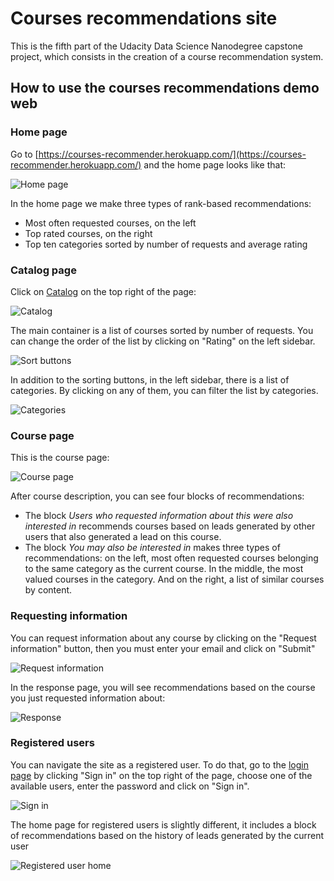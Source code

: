 # Courses recommendations site
This is the fifth part of the Udacity Data Science Nanodegree capstone project, which consists in the creation of a course recommendation system.

## How to use the courses recommendations demo web

### Home page

Go to [https://courses-recommender.herokuapp.com/](https://courses-recommender.herokuapp.com/) and the home page looks like that:

![Home page](img/home_screenshot.png)

In the home page we make three types of rank-based recommendations:
    
* Most often requested courses, on the left
* Top rated courses, on the right
* Top ten categories sorted by number of requests and average rating
    
### Catalog page
Click on [Catalog](https://courses-recommender.herokuapp.com/catalog) on the top right of the page:

![Catalog](img/catalog_page.png)

The main container is a list of courses sorted by number of requests. You can change the order of the list by clicking on "Rating"
on the left sidebar.

![Sort buttons](img/sort_buttons.png)

In addition to the sorting buttons, in the left sidebar, there is a list of categories. By clicking on any of them, you can filter the list by categories.

![Categories](img/categories.png)

### Course page
This is the course page:

![Course page](img/course_page.png)

After course description, you can see four blocks of recommendations:

* The block *Users who requested information about this were also interested in* recommends courses based on leads generated
by other users that also generated a lead on this course.
* The block *You may also be interested in* makes three types of recommendations: on the left, most often requested courses belonging to the same category as the current course.
In the middle, the most valued courses in the category. And on the right, a list of similar courses by content.

### Requesting information

You can request information about any course by clicking on the "Request information" button, then you must enter your email and click on "Submit"

![Request information](../img/request_info.png)

In the response page, you will see recommendations based on the course you just requested information about:

![Response](img/response.png)

### Registered users

You can navigate the site as a registered user. To do that, go to the [login page](https://courses-recommender.herokuapp.com/login) by clicking "Sign in" on the top right of the page,
choose one of the available users, enter the password and click on "Sign in".

![Sign in](img/sign_in.png)

The home page for registered users is slightly different, it includes a block of recommendations based on the history of leads generated by the current user

![Registered user home](img/registered_user_home.png)
